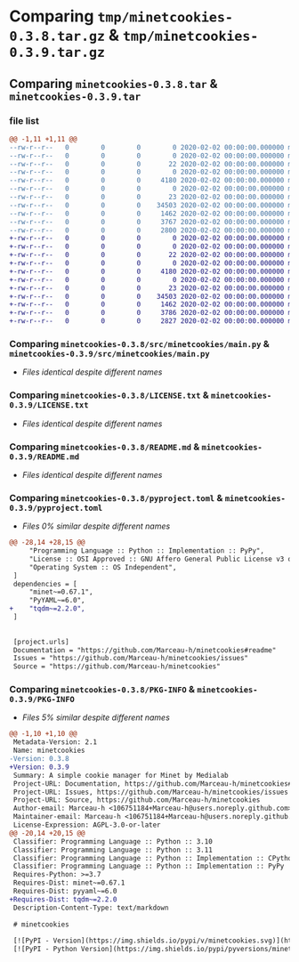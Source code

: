 # Comparing `tmp/minetcookies-0.3.8.tar.gz` & `tmp/minetcookies-0.3.9.tar.gz`

## Comparing `minetcookies-0.3.8.tar` & `minetcookies-0.3.9.tar`

### file list

```diff
@@ -1,11 +1,11 @@
--rw-r--r--   0        0        0        0 2020-02-02 00:00:00.000000 minetcookies-0.3.8/__init__.py
--rw-r--r--   0        0        0        0 2020-02-02 00:00:00.000000 minetcookies-0.3.8/src/__init__.py
--rw-r--r--   0        0        0       22 2020-02-02 00:00:00.000000 minetcookies-0.3.8/src/minetcookies/__about__.py
--rw-r--r--   0        0        0        0 2020-02-02 00:00:00.000000 minetcookies-0.3.8/src/minetcookies/__init__.py
--rw-r--r--   0        0        0     4180 2020-02-02 00:00:00.000000 minetcookies-0.3.8/src/minetcookies/main.py
--rw-r--r--   0        0        0        0 2020-02-02 00:00:00.000000 minetcookies-0.3.8/tests/__init__.py
--rw-r--r--   0        0        0       23 2020-02-02 00:00:00.000000 minetcookies-0.3.8/.gitignore
--rw-r--r--   0        0        0    34503 2020-02-02 00:00:00.000000 minetcookies-0.3.8/LICENSE.txt
--rw-r--r--   0        0        0     1462 2020-02-02 00:00:00.000000 minetcookies-0.3.8/README.md
--rw-r--r--   0        0        0     3767 2020-02-02 00:00:00.000000 minetcookies-0.3.8/pyproject.toml
--rw-r--r--   0        0        0     2800 2020-02-02 00:00:00.000000 minetcookies-0.3.8/PKG-INFO
+-rw-r--r--   0        0        0        0 2020-02-02 00:00:00.000000 minetcookies-0.3.9/__init__.py
+-rw-r--r--   0        0        0        0 2020-02-02 00:00:00.000000 minetcookies-0.3.9/src/__init__.py
+-rw-r--r--   0        0        0       22 2020-02-02 00:00:00.000000 minetcookies-0.3.9/src/minetcookies/__about__.py
+-rw-r--r--   0        0        0        0 2020-02-02 00:00:00.000000 minetcookies-0.3.9/src/minetcookies/__init__.py
+-rw-r--r--   0        0        0     4180 2020-02-02 00:00:00.000000 minetcookies-0.3.9/src/minetcookies/main.py
+-rw-r--r--   0        0        0        0 2020-02-02 00:00:00.000000 minetcookies-0.3.9/tests/__init__.py
+-rw-r--r--   0        0        0       23 2020-02-02 00:00:00.000000 minetcookies-0.3.9/.gitignore
+-rw-r--r--   0        0        0    34503 2020-02-02 00:00:00.000000 minetcookies-0.3.9/LICENSE.txt
+-rw-r--r--   0        0        0     1462 2020-02-02 00:00:00.000000 minetcookies-0.3.9/README.md
+-rw-r--r--   0        0        0     3786 2020-02-02 00:00:00.000000 minetcookies-0.3.9/pyproject.toml
+-rw-r--r--   0        0        0     2827 2020-02-02 00:00:00.000000 minetcookies-0.3.9/PKG-INFO
```

### Comparing `minetcookies-0.3.8/src/minetcookies/main.py` & `minetcookies-0.3.9/src/minetcookies/main.py`

 * *Files identical despite different names*

### Comparing `minetcookies-0.3.8/LICENSE.txt` & `minetcookies-0.3.9/LICENSE.txt`

 * *Files identical despite different names*

### Comparing `minetcookies-0.3.8/README.md` & `minetcookies-0.3.9/README.md`

 * *Files identical despite different names*

### Comparing `minetcookies-0.3.8/pyproject.toml` & `minetcookies-0.3.9/pyproject.toml`

 * *Files 0% similar despite different names*

```diff
@@ -28,14 +28,15 @@
     "Programming Language :: Python :: Implementation :: PyPy",
     "License :: OSI Approved :: GNU Affero General Public License v3 or later (AGPLv3+)",
     "Operating System :: OS Independent",
 ]
 dependencies = [
     "minet~=0.67.1",
     "PyYAML~=6.0",
+    "tqdm~=2.2.0",
 ]
 
 
 [project.urls]
 Documentation = "https://github.com/Marceau-h/minetcookies#readme"
 Issues = "https://github.com/Marceau-h/minetcookies/issues"
 Source = "https://github.com/Marceau-h/minetcookies"
```

### Comparing `minetcookies-0.3.8/PKG-INFO` & `minetcookies-0.3.9/PKG-INFO`

 * *Files 5% similar despite different names*

```diff
@@ -1,10 +1,10 @@
 Metadata-Version: 2.1
 Name: minetcookies
-Version: 0.3.8
+Version: 0.3.9
 Summary: A simple cookie manager for Minet by Medialab
 Project-URL: Documentation, https://github.com/Marceau-h/minetcookies#readme
 Project-URL: Issues, https://github.com/Marceau-h/minetcookies/issues
 Project-URL: Source, https://github.com/Marceau-h/minetcookies
 Author-email: Marceau-h <106751184+Marceau-h@users.noreply.github.com>
 Maintainer-email: Marceau-h <106751184+Marceau-h@users.noreply.github.com>
 License-Expression: AGPL-3.0-or-later
@@ -20,14 +20,15 @@
 Classifier: Programming Language :: Python :: 3.10
 Classifier: Programming Language :: Python :: 3.11
 Classifier: Programming Language :: Python :: Implementation :: CPython
 Classifier: Programming Language :: Python :: Implementation :: PyPy
 Requires-Python: >=3.7
 Requires-Dist: minet~=0.67.1
 Requires-Dist: pyyaml~=6.0
+Requires-Dist: tqdm~=2.2.0
 Description-Content-Type: text/markdown
 
 # minetcookies
 
 [![PyPI - Version](https://img.shields.io/pypi/v/minetcookies.svg)](https://pypi.org/project/minetcookies)
 [![PyPI - Python Version](https://img.shields.io/pypi/pyversions/minetcookies.svg)](https://pypi.org/project/minetcookies)
```

